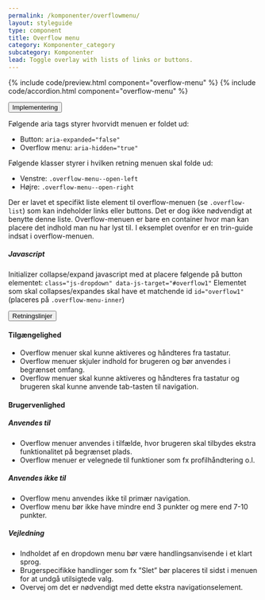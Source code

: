 ```yaml
---
permalink: /komponenter/overflowmenu/
layout: styleguide
type: component
title: Overflow menu
category: Komponenter_category
subcategory: Komponenter
lead: Toggle overlay with lists of links or buttons.
---
```


{% include code/preview.html component="overflow-menu" %}
{% include code/accordion.html component="overflow-menu" %}
<div class="accordion-bordered">
  <button class="button-unstyled accordion-button"
      aria-expanded="true" aria-controls="overflow-docs">
    Implementering
  </button>
  <div id="overflow-docs" aria-hidden="false" class="accordion-content">
    <p>Følgende aria tags styrer hvorvidt menuen er foldet ud:</p>
    <ul>
      <li>Button: <code>aria-expanded="false"</code></li>
      <li>Overflow menu: <code>aria-hidden="true"</code></li>
    </ul>
    <p>Følgende klasser styrer i hvilken retning menuen skal folde ud:</p>
    <ul>
      <li>Venstre: <code>.overflow-menu--open-left</code></li>
      <li>Højre: <code>.overflow-menu--open-right</code></li>
    </ul>
    <p>Der er lavet et specifikt liste element til overflow-menuen (se <code>.overflow-list</code>) som kan indeholder links eller buttons. Det er dog ikke nødvendigt at benytte denne liste. Overflow-menuen er bare en container hvor man kan placere det indhold man nu har lyst til. I eksemplet ovenfor er en trin-guide indsat i overflow-menuen.</p>
    <h5>Javascript</h5>
    <p>Initializer collapse/expand javascript med at placere følgende på button elementet: <code>class="js-dropdown" data-js-target="#overflow1"</code>
    Elementet som skal collapses/expandes skal have et matchende id <code>id="overflow1"</code> (placeres på <code>.overflow-menu-inner</code>)</p>
  </div>
</div>


<div class="accordion-bordered accordion-docs">
  <button class="button-unstyled accordion-button"
      aria-expanded="true" aria-controls="overflow-docs">
    Retningslinjer
  </button>
  <div id="overflow-docs" class="accordion-content">
    <article>
      <section>
          <h4>Tilgængelighed</h4>
          <ul>
              <li>Overflow menuer skal kunne aktiveres og håndteres fra tastatur.</li>
              <li>Overflow menuer skjuler indhold for brugeren og bør anvendes i begrænset omfang. </li>
              <li>Overflow menuer skal kunne aktiveres og håndteres fra tastatur og brugeren skal kunne anvende tab-tasten til navigation. </li>
          </ul>
      </section>
      <section>
          <h4>Brugervenlighed</h4>
          <h5>Anvendes til</h5>
          <ul>
              <li>Overflow menuer anvendes i tilfælde, hvor brugeren skal tilbydes ekstra funktionalitet på begrænset plads.</li>
              <li>Overflow menuer er velegnede til funktioner som fx profilhåndtering o.l.</li>
          </ul>
          <h5>Anvendes ikke til</h5>
          <ul>
              <li>Overflow menu anvendes ikke til primær navigation.</li>
              <li>Overflow menu bør ikke have mindre end 3 punkter og mere end 7-10 punkter.</li>
          </ul>
          <h5>Vejledning</h5>                
          <ul>
              <li>Indholdet af en dropdown menu bør være handlingsanvisende i et klart sprog.</li>
              <li>Brugerspecifikke handlinger som fx ”Slet” bør placeres til sidst i menuen for at undgå utilsigtede valg.</li>
              <li>Overvej om det er nødvendigt med dette ekstra navigationselement.</li>
          </ul>
      </section>
    </article>
  </div>
</div>



